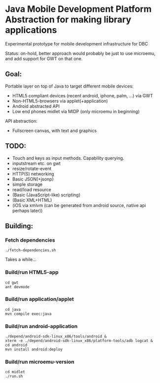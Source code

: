 # Java Mobile Development Platform Abstraction for making library applications

Experimental prototype for mobile development infrastructure for DBC

Status: on-hold, better approach would probably be just to use microemu, and add support for GWT on that one.

## Goal: 

Portable layer on top of Java to target different mobile devices:

- HTML5 compliant devices (recent android, iphone, palm, ...) via GWT
- Non-HTML5-browsers via applet(+application)
- Android abstracted API
- Low end phones midlet via MIDP (only microemu in beginning)

API abstraction:

- Fullscreen canvas, with text and graphics

## TODO:

- Touch and keys as input methods. Capability querying.
- inputstream etc. on gwt
- resize/rotate-event
- HTTP(S) networking
- Basic JSON(+jsonp)
- simple storage
- read/load resource
- (Basic (JavaScript-like) scripting)
- (Basic XML+HTML)
- (iOS via xmlvm (can be generated from android source, native api perhaps later))

## Building:

### Fetch dependencies

    ./fetch-dependencies.sh

Takes a while...

### Build/run HTML5-app
  
    cd gwt
    ant devmode

### Build/run application/applet

    cd java
    mvn compile exec:java

### Build/run android-application

    ./depend/android-sdk-linux_x86/tools/android &
    xterm -e ./depend/android-sdk-linux_x86/platform-tools/adb logcat &
    cd android
    mvn install android:deploy

### Build/run microemu-version

    cd midlet
    ./run.sh
